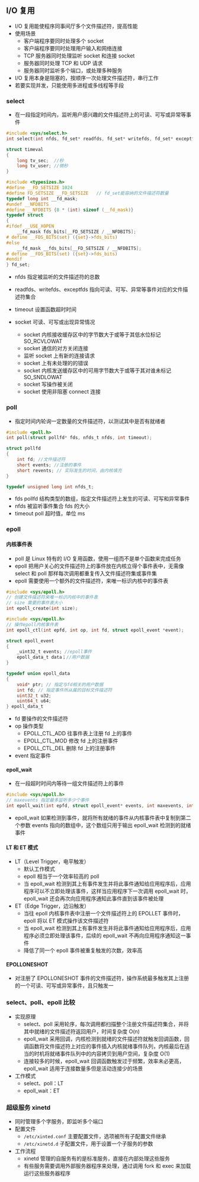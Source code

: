 ## I/O 复用

- I/O 复用能使程序同事间厅多个文件描述符，提高性能
- 使用场景
  - 客户端程序要同时处理多个 socket
  - 客户端程序要同时处理用户输入和网络连接
  - TCP 服务器同时处理监听 socket 和连接 socket
  - 服务器同时处理 TCP 和 UDP 请求
  - 服务器同时监听多个端口，或处理多种服务
- I/O 复用本身是阻塞的，按顺序一次处理文件描述符，串行工作
- 若要实现并发，只能使用多进程或多线程等手段

### select

- 在一段指定时间内，监听用户感兴趣的文件描述符上的可读、可写或异常等事件

```C
#include <sys/select.h>
int select(int nfds, fd_set* readfds, fd_set* writefds, fd_set* exceptfds, struct timeval* timeout);

struct timeval
{
    long tv_sec;  //秒
    long tv_user; //微秒
}

#include <typesizes.h>
#define __FD_SETSIZE 1024
#define FD_SETSIZE __FD_SETSIZE   // fd_set能容纳的文件描述符数量
typedef long int __fd_mask;
#undef __NFDBITS
#define __NFDBITS {8 * (int) sizeof (__fd_mask)}
typedef struct
{
#ifdef __USE_XOPEN
    __fd_mask fds_bits[__FD_SETSIZE / __NFDBITS];
# define __FDS_BITS(set) ({set}->fds_bits)
#else
    __fd_mask __fds_bits[__FD_SETSIZE / __NFDBITS];
# define __FDS_BITS(set) ({set}->fds_bits)
#endif
} fd_set;
```

- nfds 指定被监听的文件描述符的总数
- readfds、writefds、exceptfds 指向可读、可写、异常等事件对应的文件描述符集合
- timeout 设置函数超时时间

- socket 可读、可写或出现异常情况
  - socket 内核接收缓存区中的字节数大于或等于其低水位标记 SO_RCVLOWAT
  - socket 通信的对方关闭连接
  - 监听 socket 上有新的连接请求
  - socket 上有未处理的的错误
  - socket 内核发送缓存区中的可用字节数大于或等于其对谁未标记 SO_SNDLOWAT
  - socket 写操作被关闭
  - socket 使用非阻塞 connect 连接

### poll

- 指定时间内轮询一定数量的文件描述符，以测试其中是否有就绪者

```C
#include <poll.h>
int poll(struct pollfd* fds, nfds_t nfds, int timeout);

struct pollfd
{
    int fd; //文件描述符
    short events; //注册的事件
    short revents; // 实际发生的时间，由内核填充
}

typedef unsigned long int nfds_t;
```

- fds pollfd 结构类型的数组，指定文件描述符上发生的可读、可写和异常事件
- nfds 被监听事件集合 fds 的大小
- timeout poll 超时值，单位 ms

### epoll

#### 内核事件表

- poll 是 Linux 特有的 I/O 复用函数，使用一组而不是单个函数来完成任务
- epoll 把用户关心的文件描述符上的事件放在内核立得个事件表中，无需像 select 和 poll 那样每次调用都重复传入文件描述符集或事件集
- epoll 需要使用一个额外的文件描述符，来唯一标识内核中的事件表

```C
#include <sys/epoll.h>
// 创建文件描述符来唯一标识内核中的事件表
// size 需要的事件表大小
int epoll_create(int size);
```

```C
#include <sys/epoll.h>
// 操作epoll内核事件表
int epoll_ctl(int epfd, int op, int fd, struct epoll_event *event);

struct epoll_event
{
    _uint32_t events; //epoll事件
    epoll_data_t data；//用户数据
}

typedef union epoll_data
{
    void* ptr; // 指定与fd相关的用户数据
    int fd; // 指定事件所从属的目标文件描述符
    uint32_t u32;
    uint64_t u64;
} epoll_data_t
```

- fd 要操作的文件描述符
- op 操作类型
  - EPOLL_CTL_ADD 往事件表上注册 fd 上的事件
  - EPOLL_CTL_MOD 修改 fd 上的注册事件
  - EPOLL_CTL_DEL 删除 fd 上的注册事件
- event 指定事件

#### epoll_wait

- 在一段超时时间内等待一组文件描述符上的事件

```C
#include <sys/epoll.h>
// maxevents 指定最多监听多少个事件
int epoll_wait(int epfd, struct epoll_event* events, int maxevents, int timeout);
```

- epoll_wait 如果检测到事件，就将所有就绪的事件从内核事件表中复制到第二个参数 events 指向的数组中，这个数组只用于输出 epoll_wait 检测到的就绪事件

#### LT 和 ET 模式

- LT（Level Trigger，电平触发）
  - 默认工作模式
  - epoll 相当于一个效率较高的 poll
  - 当 epoll_wait 检测到其上有事件发生并将此事件通知给应用程序后，应用程序可以不立即处理该事件，这样当应用程序下一次调用 epoll_wait 时，epoll_wait 还会再次向应用程序通知此事件直到该事件被处理
- ET（Edge Trigger，边沿触发）
  - 当往 epoll 内核事件表中注册一个文件描述符上的 EPOLLET 事件时，epoll 将以 ET 模式操作该文件描述符
  - 当 epoll_wait 检测到其上有事件发生并将此事件通知给应用程序后，应用程序必须立即处理该事件，后续的 epoll_wait 不再向应用程序通知这一事件
  - 降低了同一个 epoll 事件被重复触发的次数，效率高

#### EPOLLONESHOT

- 对注册了 EPOLLONESHOT 事件的文件描述符，操作系统最多触发其上注册的一个可读、可写或异常事件，且只触发一

### select、poll、epoll 比较

- 实现原理
  - select、poll 采用轮序，每次调用都扫描整个注册文件描述符集合，并将其中就绪的文件描述符返回用户，时间复杂度 O(n)
  - epoll_wait 采用回调，内核检测到就绪的文件描述符就触发回调函数，回调函数将文件描述符上对应的事件插入内核就绪事件队列，内核最后在适当的时机将就绪事件队列中的内容拷贝到用户空间，复杂度 O(1)
  - 连接较多的时候，epoll_wait 回调函数触发过于频繁，效率未必更高，epoll_wait 适用于连接数量多但是活动连接少的场景
- 工作模式
  - select、poll：LT
  - epoll_wait：ET

### 超级服务 xinetd

- 同时管理多个字服务，即监听多个端口
- 配置文件
  - `/etc/xinted.conf` 主要配置文件，选项被所有子配置文件继承
  - `/etc/xinetd.d` 子配置文件，用于设置一个子服务的参数
- 工作流程
  - xinetd 管理的自服务有的是标准服务，直接在内部处理这些服务
  - 有些服务需要调用外部服务器程序来处理，通过调用 fork 和 exec 来加载运行这些服务器程序
